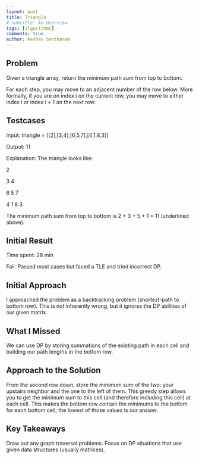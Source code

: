 ```yaml
---
layout: post
title: Triangle
# subtitle: An Overview
tags: [algorithms]
comments: true
author: Keshav Santhanam
---
```


## Problem
Given a triangle array, return the minimum path sum from top to bottom.

For each step, you may move to an adjacent number of the row below. More formally, if you are on index i on the current row, you may move to either index i or index i + 1 on the next row.

## Testcases
Input: triangle = [[2],[3,4],[6,5,7],[4,1,8,3]]

Output: 11

Explanation: The triangle looks like:

   2

  3 4

 6 5 7

4 1 8 3

The minimum path sum from top to bottom is 2 + 3 + 5 + 1 = 11 (underlined above).

## Initial Result
Time spent: 28 min

Fail. Passed most cases but faced a TLE and tried incorrect DP. 

## Initial Approach

I approached the problem as a backtracking problem (shortest-path to bottom row). This is not inherently wrong, but it ignores the DP abilities of our given matrix. 

## What I Missed

We can use DP by storing summations of the existing path in each cell and building our path lengths in the bottom row. 

## Approach to the Solution

From the second row down, store the minimum sum of the two: your upstairs neighbor and the one to the left of them. This greedy step allows you to get the minimum sum to this cell (and therefore including this cell) at each cell. This makes the bottom row contain the minimums to the bottom for each bottom cell; the lowest of those values is our answer. 

## Key Takeaways
Draw out any graph traversal problems. Focus on DP situations that use given data structures (usually matrices). 


